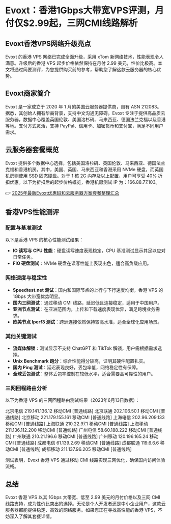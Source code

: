 # Evoxt：香港1Gbps大带宽VPS评测，月付仅$2.99起，三网CMI线路解析

## Evoxt香港VPS网络升级亮点

Evoxt 的香港 VPS 网络已完成全面升级，采用 xTom 新网络技术，性能表现令人满意。升级后的香港 VPS 起步价格依然保持在月付 2.99 美元，性价比极高。本文将通过简要测评，为您提供购买前的参考，帮助您了解这款云服务器的核心优势。

## Evoxt商家简介

Evoxt 是一家成立于 2020 年 1 月的美国云服务器提供商，自有 ASN 212083。据悉，其创始人拥有华裔背景，支持中文沟通无障碍。Evoxt 专注于提供高品质云服务器，数据中心覆盖英国伦敦、美国洛杉矶、马来西亚、德国法兰克福以及香港等地。支付方式灵活，支持 PayPal、信用卡、加密货币和支付宝，满足不同用户需求。

## 云服务器套餐概览

Evoxt 提供多个数据中心选择，包括美国洛杉矶、英国伦敦、马来西亚、德国法兰克福和香港机房。其中，美国、英国、马来西亚和香港采用 NVMe 硬盘，而英国机房则使用 SSD 固态硬盘。对于 1 核 2G 内存及以上配置，用户可享受 40% 折扣优惠。以下为折扣后的起步价格概览，香港机房测试 IP 为：166.88.77.103。

👉 [2025年最新Evoxt优惠码和云服务器方案套餐整理汇总](https://bit.ly/evoxt)

## 香港VPS性能测评

### 配置与基准测试

以下是香港 VPS 的核心性能测试结果：

- **IO 读写与 CPU 性能**：硬盘读写速度表现稳定，CPU 基准测试显示其足以应对日常任务。
- **FIO 硬盘测试**：NVMe 硬盘在读写性能上表现出色，适合高负载应用。

### 网络速度与稳定性

- **Speedtest.net 测试**：国内和国际节点的上行与下行速度均衡，香港 VPS 的 1Gbps 大带宽优势明显。
- **国内三网测试**：通过移动 CMI 线路，延迟低且连接稳定，适用于中国用户。
- **亚洲节点测试**：在亚洲范围内，上传和下载速度表现优异，满足跨境业务需求。
- **欧美节点 Iperf3 测试**：跨洲连接依然保持较高水准，适合全球化应用场景。

### 其他关键测试

- **流媒体解锁**：测试显示不支持 ChatGPT 和 TikTok 解锁，用户需根据需求选择。
- **Unix Benchmark 跑分**：综合性能得分较高，证明其硬件配置扎实。
- **国内 Ping 测试**：延迟表现良好，丢包率低，网络稳定性有保障。
- **全球丢包测试**：整体丢包率控制在较低水平，适合需要高可靠性的用户。

### 三网回程路由分析

以下为香港 VPS 的三网回程路由测试结果（2023年6月13日数据）：

北京电信 219.141.136.12 移动CMI [普通线路]
北京联通 202.106.50.1 移动CMI [普通线路]
北京移动 221.179.155.161 移动CMI [普通线路]
上海电信 202.96.209.133 移动CMI [普通线路]
上海联通 210.22.97.1 移动CMI [普通线路]
上海移动 211.136.112.200 移动CMI [普通线路]
广州电信 58.60.188.222 移动CMI [普通线路]
广州联通 210.21.196.6 移动CMI [普通线路]
广州移动 120.196.165.24 移动CMI [普通线路]
成都电信 61.139.2.69 移动CMI [普通线路]
成都联通 119.6.6.6 移动CMI [普通线路]
成都移动 211.137.96.205 移动CMI [普通线路]

测试表明，Evoxt 香港 VPS 通过移动 CMI 线路实现三网优化，确保国内访问体验流畅。

## 总结

Evoxt 香港 VPS 以其 1Gbps 大带宽、低至 2.99 美元的月付价格以及三网 CMI 线路支持，成为性价比突出的选择。无论是个人开发者还是中小企业用户，这款云服务器都能提供稳定、高效的网络服务。如果您正在寻找高性能的香港 VPS，不妨深入了解其套餐详情。